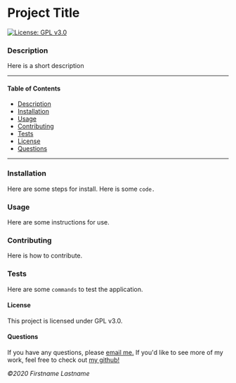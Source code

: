 
# Project Title
[![License: GPL v3.0](https://img.shields.io/badge/License-GPLv3-blue.svg)](https://www.gnu.org/licenses/gpl-3.0)
    
### Description
Here is a short description

---

#### Table of Contents
- [Description](#description)
- [Installation](#installation)
- [Usage](#usage)
- [Contributing](#contributing)
- [Tests](#tests)
- [License](#license)
- [Questions](#questions)

---

### Installation
Here are some steps for install. Here is some ```code.```

### Usage
Here are some instructions for use.
    
### Contributing
Here is how to contribute.
    
### Tests
Here are some ```commands``` to test the application.
    
#### License
This project is licensed under GPL v3.0. 

#### Questions
    
If you have any questions, please [email me.](mailto:email@address.com)
If you'd like to see more of my work, feel free to check out [my github!](github.com/user-name)

*©2020 Firstname Lastname*
    